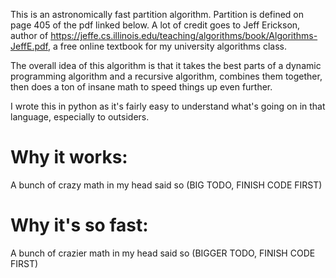 This is an astronomically fast partition algorithm. Partition is defined on page 405 of the pdf linked below.
A lot of credit goes to Jeff Erickson, author of https://jeffe.cs.illinois.edu/teaching/algorithms/book/Algorithms-JeffE.pdf, a free online textbook for my university algorithms class.

The overall idea of this algorithm is that it takes the best parts of a dynamic programming algorithm and a recursive algorithm, combines them together, then does a ton of insane math to speed things up even further.

I wrote this in python as it's fairly easy to understand what's going on in that language, especially to outsiders.

Why it works:
=
A bunch of crazy math in my head said so (BIG TODO, FINISH CODE FIRST)

Why it's so fast:
=
A bunch of crazier math in my head said so (BIGGER TODO, FINISH CODE FIRST)